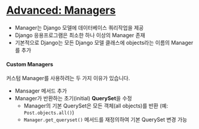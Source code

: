 # [Advanced: Managers](https://docs.djangoproject.com/en/1.10/topics/db/managers/)

- Manager는 Django 모델에 데이터베이스 쿼리작업을 제공
- Django 응용프로그램은 최소한 하나 이상의 Manager 존재
- 기본적으로 Django는 모든 Django 모델 클래스에 objects라는 이름의 Manager를 추가

#### Custom Managers

커스텀 Manager를 사용하려는 두 가지 이유가 있습니다.

- Mansager 메서드 추가
- Manager가 반환하는 초기(initial) **QuerySet**을 수정
  - Manager의 기본 QuerySet은 모든 객체(all objects)를 반환 (예: `Post.objects.all()`)
  - `Manager.get_queryset()` 메서드를 재정의하여 기본 QuerySet 변경 가능
